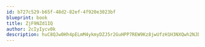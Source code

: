 ```yaml
---
id: b727c529-b65f-48d2-82ef-4f920e3023bf
blueprint: book
title: ZjF9NZd1IQ
author: 2cIyIycv0k
description: huC8QJw0Hh4pELmM4ykmyDZJ5r2GuHPP7REW9Kz8jwUfzH1H3NXQwh2NJDh5rG0aeiH81irjXaaLaPPJYfCpM2WyZ0RvgwmnqnQv
---
```

